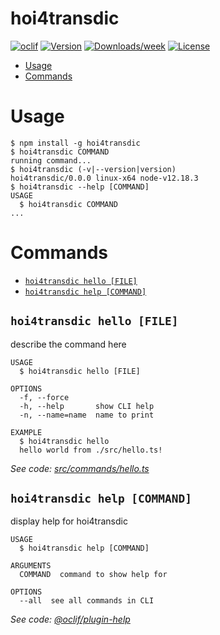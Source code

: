 hoi4transdic
============



[![oclif](https://img.shields.io/badge/cli-oclif-brightgreen.svg)](https://oclif.io)
[![Version](https://img.shields.io/npm/v/hoi4transdic.svg)](https://npmjs.org/package/hoi4transdic)
[![Downloads/week](https://img.shields.io/npm/dw/hoi4transdic.svg)](https://npmjs.org/package/hoi4transdic)
[![License](https://img.shields.io/npm/l/hoi4transdic.svg)](https://github.com/KimotoYanke/hoi4transdic/blob/master/package.json)

<!-- toc -->
* [Usage](#usage)
* [Commands](#commands)
<!-- tocstop -->
# Usage
<!-- usage -->
```sh-session
$ npm install -g hoi4transdic
$ hoi4transdic COMMAND
running command...
$ hoi4transdic (-v|--version|version)
hoi4transdic/0.0.0 linux-x64 node-v12.18.3
$ hoi4transdic --help [COMMAND]
USAGE
  $ hoi4transdic COMMAND
...
```
<!-- usagestop -->
# Commands
<!-- commands -->
* [`hoi4transdic hello [FILE]`](#hoi4transdic-hello-file)
* [`hoi4transdic help [COMMAND]`](#hoi4transdic-help-command)

## `hoi4transdic hello [FILE]`

describe the command here

```
USAGE
  $ hoi4transdic hello [FILE]

OPTIONS
  -f, --force
  -h, --help       show CLI help
  -n, --name=name  name to print

EXAMPLE
  $ hoi4transdic hello
  hello world from ./src/hello.ts!
```

_See code: [src/commands/hello.ts](https://github.com/KimotoYanke/hoi4transdic/blob/v0.0.0/src/commands/hello.ts)_

## `hoi4transdic help [COMMAND]`

display help for hoi4transdic

```
USAGE
  $ hoi4transdic help [COMMAND]

ARGUMENTS
  COMMAND  command to show help for

OPTIONS
  --all  see all commands in CLI
```

_See code: [@oclif/plugin-help](https://github.com/oclif/plugin-help/blob/v3.2.0/src/commands/help.ts)_
<!-- commandsstop -->
